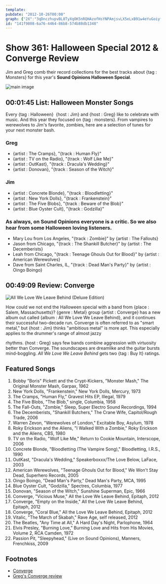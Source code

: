 ```yaml
---
template: 
pubdate: "2012-10-26T00:00"
graph: {"2X":"3qDnczhvpvBL8TyXqOK5nRQHAzofHsYNPAmjsvLX5eLxB91w4eYuGoiyfIK5BJj4DDGecIBL3WJrXRobBGLoFfiBWwBL6ZVavYUFBFNvsBLPeof984Qq0QZNGJwbNtvUde","29X":"EOOYOsgPnBBAfiysgPnB26JjPsgPnB26JjP97qip97qipX6cfd97qipBHm1G"}
id: "141f9808-6a76-4464-86b8-574b88db1348"
---
```






# Show 361: Halloween Special 2012 & Converge Review

Jim and Greg comb their record collections for the best tracks about {tag : Monsters} for this year's **Sound Opinions Halloween Special**.

![main image](https://static.soundopinions.org/images/2012/monsters.jpg)



## 00:01:45 List: Halloween Monster Songs

Every {tag : Halloween}  {host : Jim} and {host : Greg} like to celebrate with music. And this year they focused on {tag : monsters}. From vampires to werewolves to Jim's favorite, zombies, here are a selection of tunes for your next monster bash.


### Greg

- {artist : The Cramps}, "{track : Human Fly}"
- {artist : TV on the Radio}, "{track : Wolf Like Me}"
- {artist : OutKast}, "{track : Dracula's Wedding}"
- {artist : Donovan}, "{track : Season of the Witch}"


### Jim

- {artist : Concrete Blonde}, "{track : Bloodletting}"
- {artist : New York Dolls}, "{track : Frankenstein}"
- {artist : The Five Blobs}, "{track : Beware of the Blob}"
- {artist : Blue Oyster Cult}, "{track : Godzilla}"


### As always, on Sound Opinions everyone is a critic. So we also hear from some Halloween loving listeners.

- Mary Lou from Los Angeles, "{track : Zombie}" by {artist : The Fallouts}
- Jason from Chicago, "{track : The Shankill Butcher}" by {artist : The Decemberists}
- Leah from Chicago, "{track : Teenage Ghouls Out for Blood}" by {artist : American Werewolves}
- Dave from Saint Charles, IL, "{track : Dead Man's Party}" by {artist : Oingo Boingo}



## 00:49:09 Review: Converge

![All We Love We Leave Behind (Deluxe Edition)](https://static.soundopinions.org/assets/361/29X0.jpg)

How could we not end the Halloween special with a band from {place : Salem, Massachusetts}? {genre : Metal} group {artist : Converge} has a new album out called {album : All We Love We Leave Behind}, and it continues their successful two-decade run. Converge is often referred to as "smart metal," but {host : Jim} thinks "ambitious metal" is more apt. This especially applies to the drummer's range of almost jazzy

rhythms. {host : Greg} says few bands combine aggression with virtuosity better than Converge. The soundscapes are dreamlike and the guitar bursts mind-boggling. *All We Love We Leave Behind* gets two {tag : Buy It} ratings.



## Featured Songs

1. Bobby "Boris" Pickett and the Crypt-Kickers, "Monster Mash," The Original Monster Mash, Garpax, 1962
2. New York Dolls, "Frankenstein," New York Dolls, Mercury, 1973
3. The Cramps, "Human Fly," Gravest Hits EP, Illegal, 1979
4. The Five Blobs, "The Blob," single, Columbia, 1958
5. The Fall-Outs, "Zombie," Sleep, Super Electro Sound Recordings, 1994
6. The Decemberists, "Shankill Butchers," The Crane Wife, Capitol/Rough Trade, 2006
7. Warren Zevon, "Werewolves of London," Excitable Boy, Asylum, 1978
8. Roky Erickson and the Aliens, "I Walked With a Zombie," Roky Erickson and the Aliens, CBS, 1980
9. TV on the Radio, "Wolf Like Me," Return to Cookie Mountain, Interscope, 2006
10. Concrete Blonde, "Bloodletting (The Vampire Song)," Bloodletting, I.R.S., 1990
11. OutKast, "Dracula's Wedding," Speakerboxxx/The Love Below, LaFace, 2003
12. American Werewolves, "Teenage Ghouls Out for Blood," We Won't Stay Dead, Superhero Records, 2005
13. Oingo Boingo, "Dead Man's Party," Dead Man's Party, MCA, 1995
14. Blue Oyster Cult, "Godzilla," Spectres, Columbia, 1977
15. Donovan, "Season of the Witch," Sunshine Superman, Epic, 1966
16. Converge, "Vicious Muse," All the Love We Leave Behind, Epitaph, 2012
17. Converge, "Empty on the Inside," All the Love We Leave Behind, Epitaph, 2012
18. Converge, "Coral Blue," All the Love We Leave Behind, Epitaph, 2012
19. Vitalic, "The March of Skabah," Rave Age, self released, 2012
20. The Beatles, "Any Time at All," A Hard Day's Night, Parlophone, 1964
21. Elvis Presley, "Burning Love," Burning Love and Hits from His Movies, Volume 2, RCA Camden, 1972
22. Passion Pit, "Sleepyhead," (Live on Sound Opinions), Manners, Frenchkiss, 2009



## Footnotes

- [Converge](http://www.convergecult.com/)
- [Greg's Converge  review](http://articles.chicagotribune.com/2012-10-15/entertainment/chi-converge-album-review-all-we-love-we-leave-behind-reviewed-20121015_1_album-review-kurt-ballou-jacob-bannon)